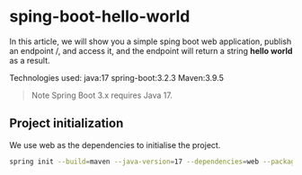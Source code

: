 # sping-boot-hello-world #

In this article, we will show you a simple sping boot web application, publish an endpoint /, and access it, and the endpoint will return
a string <b>hello world</b> as a result.


Technologies used:
java:17
spring-boot:3.2.3
Maven:3.9.5
> Note
> Spring Boot 3.x requires Java 17.

## Project initialization ##

We use web as the dependencies to initialise the project.
```bash
spring init --build=maven --java-version=17 --dependencies=web --package-name=com.dc spring-boot-hello-world
```



